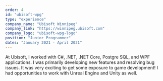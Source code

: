 ```yaml
---
order: 4
id: "ubisoft-wpg"
type: "experience"
company_name: "Ubisoft Winnipeg"
company_link: "https://winnipeg.ubisoft.com"
company_logo: "ubisoft-wpg-logo"
position: "Junior Programmer"
dates: "January 2021 - April 2021"
---
```


At Ubisoft, I worked with C#, .NET, .NET Core, Postgre SQL, and WPF applications. I was primarily developing new features and resolving bug issues. It was very exciting to get some exposure to game development! I had opportunities to work with Unreal Engine and Unity as well.